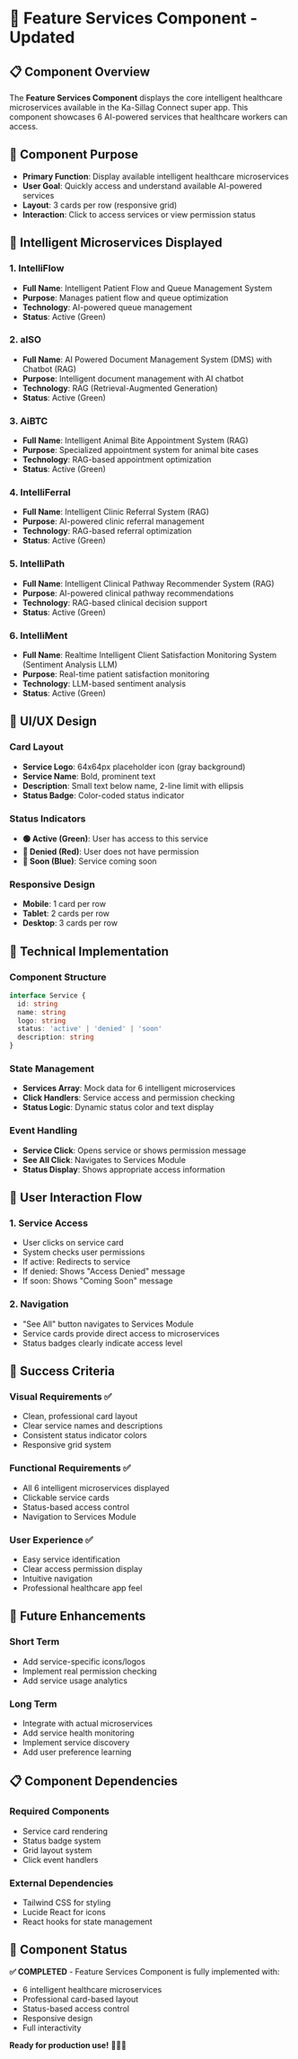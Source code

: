 # 🚀 Feature Services Component - Updated

## 📋 **Component Overview**
The **Feature Services Component** displays the core intelligent healthcare microservices available in the Ka-Sillag Connect super app. This component showcases 6 AI-powered services that healthcare workers can access.

## 🎯 **Component Purpose**
- **Primary Function**: Display available intelligent healthcare microservices
- **User Goal**: Quickly access and understand available AI-powered services
- **Layout**: 3 cards per row (responsive grid)
- **Interaction**: Click to access services or view permission status

## 🏥 **Intelligent Microservices Displayed**

### **1. IntelliFlow**
- **Full Name**: Intelligent Patient Flow and Queue Management System
- **Purpose**: Manages patient flow and queue optimization
- **Technology**: AI-powered queue management
- **Status**: Active (Green)

### **2. aISO**
- **Full Name**: AI Powered Document Management System (DMS) with Chatbot (RAG)
- **Purpose**: Intelligent document management with AI chatbot
- **Technology**: RAG (Retrieval-Augmented Generation)
- **Status**: Active (Green)

### **3. AiBTC**
- **Full Name**: Intelligent Animal Bite Appointment System (RAG)
- **Purpose**: Specialized appointment system for animal bite cases
- **Technology**: RAG-based appointment optimization
- **Status**: Active (Green)

### **4. IntelliFerral**
- **Full Name**: Intelligent Clinic Referral System (RAG)
- **Purpose**: AI-powered clinic referral management
- **Technology**: RAG-based referral optimization
- **Status**: Active (Green)

### **5. IntelliPath**
- **Full Name**: Intelligent Clinical Pathway Recommender System (RAG)
- **Purpose**: AI-powered clinical pathway recommendations
- **Technology**: RAG-based clinical decision support
- **Status**: Active (Green)

### **6. IntelliMent**
- **Full Name**: Realtime Intelligent Client Satisfaction Monitoring System (Sentiment Analysis LLM)
- **Purpose**: Real-time patient satisfaction monitoring
- **Technology**: LLM-based sentiment analysis
- **Status**: Active (Green)

## 🎨 **UI/UX Design**

### **Card Layout**
- **Service Logo**: 64x64px placeholder icon (gray background)
- **Service Name**: Bold, prominent text
- **Description**: Small text below name, 2-line limit with ellipsis
- **Status Badge**: Color-coded status indicator

### **Status Indicators**
- **🟢 Active (Green)**: User has access to this service
- **🔴 Denied (Red)**: User does not have permission
- **🔵 Soon (Blue)**: Service coming soon

### **Responsive Design**
- **Mobile**: 1 card per row
- **Tablet**: 2 cards per row
- **Desktop**: 3 cards per row

## 🔧 **Technical Implementation**

### **Component Structure**
```typescript
interface Service {
  id: string
  name: string
  logo: string
  status: 'active' | 'denied' | 'soon'
  description: string
}
```

### **State Management**
- **Services Array**: Mock data for 6 intelligent microservices
- **Click Handlers**: Service access and permission checking
- **Status Logic**: Dynamic status color and text display

### **Event Handling**
- **Service Click**: Opens service or shows permission message
- **See All Click**: Navigates to Services Module
- **Status Display**: Shows appropriate access information

## 📱 **User Interaction Flow**

### **1. Service Access**
- User clicks on service card
- System checks user permissions
- If active: Redirects to service
- If denied: Shows "Access Denied" message
- If soon: Shows "Coming Soon" message

### **2. Navigation**
- "See All" button navigates to Services Module
- Service cards provide direct access to microservices
- Status badges clearly indicate access level

## 🎯 **Success Criteria**

### **Visual Requirements** ✅
- Clean, professional card layout
- Clear service names and descriptions
- Consistent status indicator colors
- Responsive grid system

### **Functional Requirements** ✅
- All 6 intelligent microservices displayed
- Clickable service cards
- Status-based access control
- Navigation to Services Module

### **User Experience** ✅
- Easy service identification
- Clear access permission display
- Intuitive navigation
- Professional healthcare app feel

## 🚀 **Future Enhancements**

### **Short Term**
- Add service-specific icons/logos
- Implement real permission checking
- Add service usage analytics

### **Long Term**
- Integrate with actual microservices
- Add service health monitoring
- Implement service discovery
- Add user preference learning

## 📋 **Component Dependencies**

### **Required Components**
- Service card rendering
- Status badge system
- Grid layout system
- Click event handlers

### **External Dependencies**
- Tailwind CSS for styling
- Lucide React for icons
- React hooks for state management

## 🎉 **Component Status**
**✅ COMPLETED** - Feature Services Component is fully implemented with:
- 6 intelligent healthcare microservices
- Professional card-based layout
- Status-based access control
- Responsive design
- Full interactivity

**Ready for production use!** 🚀💜🏥
